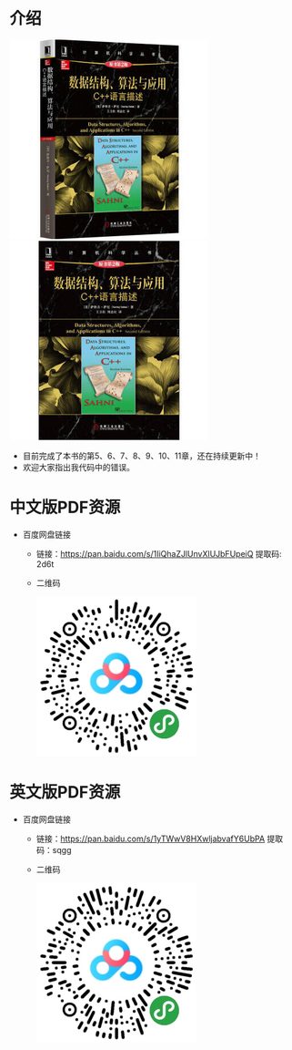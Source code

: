 # 介绍
![](images/dsa_a.jpg)![](images/dsa_b.jpg)

- 目前完成了本书的第5、6、7、8、9、10、11章，还在持续更新中！
- 欢迎大家指出我代码中的错误。

# 中文版PDF资源

- 百度网盘链接

    - 链接：https://pan.baidu.com/s/1IiQhaZJlUnvXlUJbFUpeiQ 提取码: 2d6t

    - 二维码
    
        ![](images/qrcode.jpeg)

# 英文版PDF资源

- 百度网盘链接

  - 链接：https://pan.baidu.com/s/1yTWwV8HXwljabvafY6UbPA 提取码：sqgg

  - 二维码

    ![](images/qrcode-en.jpeg)

